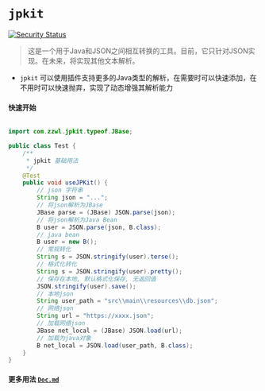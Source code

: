# `jpkit`

[![Security Status](https://www.oscs1024.com/platform/badge/murphysecurity/murphysec.svg?t=1)](https://www.murphysec.com/accept?code=a111c7f25ae06b96daa00627832e6b68&type=1&from=2&t=2)

> 这是一个用于Java和JSON之间相互转换的工具。目前，它只针对JSON实现。在未来，将实现其他文本解析。

- `jpkit` 可以使用插件支持更多的Java类型的解析，在需要时可以快速添加，在不用时可以快速抛弃，实现了动态增强其解析能力

#### 快速开始

```java

import com.zzwl.jpkit.typeof.JBase;

public class Test {
    /**
     * jpkit 基础用法
     */
    @Test
    public void useJPKit() {
        // json 字符串
        String json = "...";
        // 将json解析为JBase
        JBase parse = (JBase) JSON.parse(json);
        // 将json解析为Java Bean
        B user = JSON.parse(json, B.class);
        // java bean
        B user = new B();
        // 常规转化
        String s = JSON.stringify(user).terse();
        // 格式化转化
        String s = JSON.stringify(user).pretty();
        // 保存在本地, 默认格式化保存, 无返回值
        JSON.stringify(user).save();
        // 本地json
        String user_path = "src\\main\\resources\\db.json";
        // 网络json
        String url = "https://xxxx.json";
        // 加载网络json
        JBase net_local = (JBase) JSON.load(url);
        // 加载为java对象
        B net_local = JSON.load(user_path, B.class);
    }
}
```

#### 更多用法 [`Doc.md`](docs/Doc.md)
